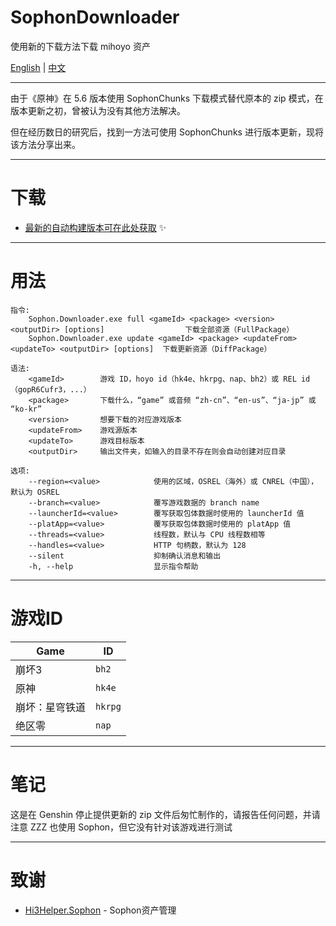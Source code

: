 # SophonDownloader
使用新的下载方法下载 mihoyo 资产

[English][p:en-us] | [中文][p:zh-cn]

---

由于《原神》在 5.6 版本使用 SophonChunks 下载模式替代原本的 zip 模式，在版本更新之初，曾被认为没有其他方法解决。

但在经历数日的研究后，找到一方法可使用 SophonChunks 进行版本更新，现将该方法分享出来。

---

# 下载

* [最新的自动构建版本可在此处获取](https://nightly.link/Escartem/SophonDownloader/workflows/build/master/Sophon.Downloader.zip) ✨

---

# 用法
```
指令:
    Sophon.Downloader.exe full <gameId> <package> <version> <outputDir> [options]                  下载全部资源（FullPackage）
    Sophon.Downloader.exe update <gameId> <package> <updateFrom> <updateTo> <outputDir> [options]  下载更新资源（DiffPackage）

语法:
    <gameId>        游戏 ID，hoyo id（hk4e、hkrpg、nap、bh2）或 REL id（gopR6Cufr3，...）
    <package>       下载什么，“game” 或音频 “zh-cn”、“en-us”、“ja-jp” 或 “ko-kr”
    <version>       想要下载的对应游戏版本
    <updateFrom>    游戏源版本
    <updateTo>      游戏目标版本
    <outputDir>     输出文件夹，如输入的目录不存在则会自动创建对应目录

选项:
    --region=<value>            使用的区域，OSREL（海外）或 CNREL（中国），默认为 OSREL
    --branch=<value>            覆写游戏数据的 branch name
    --launcherId=<value>        覆写获取包体数据时使用的 launcherId 值
    --platApp=<value>           覆写获取包体数据时使用的 platApp 值
    --threads=<value>           线程数，默认与 CPU 线程数相等
    --handles=<value>           HTTP 句柄数，默认为 128
    --silent                    抑制确认消息和输出
    -h, --help                  显示指令帮助
```

---

# 游戏ID

| Game | ID |
| - | - |
| 崩坏3 | `bh2` |
| 原神 | `hk4e` |
| 崩坏：星穹铁道 | `hkrpg` |
| 绝区零 | `nap` |

---

# 笔记

这是在 Genshin 停止提供更新的 zip 文件后匆忙制作的，请报告任何问题，并请注意 ZZZ 也使用 Sophon，但它没有针对该游戏进行测试

---

# 致谢

- [Hi3Helper.Sophon](https://github.com/CollapseLauncher/Hi3Helper.Sophon) - Sophon资产管理

[p:en-us]: README.md
[p:zh-cn]: README_zh-cn.md